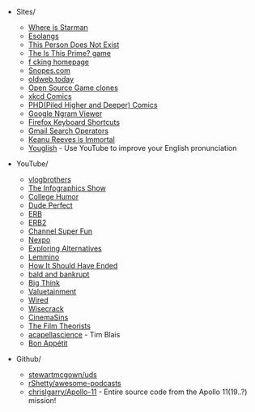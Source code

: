 * Sites/
    * [Where is Starman](https://www.whereisroadster.com/)
    * [Esolangs](https://esolangs.org/wiki/Main_Page)
    * [This Person Does Not Exist](https://www.thispersondoesnotexist.com/)
    * [The Is This Prime? game](http://isthisprime.com/game/)
    * [f cking homepage](https://fuckinghomepage.com/)
    * [Snopes.com](https://www.snopes.com/)
    * [oldweb.today](http://oldweb.today/)
    * [Open Source Game clones](https://osgameclones.com/)
    * [xkcd Comics](https://xkcd.com/)
    * [PHD(Piled Higher and Deeper) Comics](http://phdcomics.com/)
    * [Google Ngram Viewer](https://books.google.com/ngrams)
    * [Firefox Keyboard Shortcuts](https://support.mozilla.org/en-US/kb/keyboard-shortcuts-perform-firefox-tasks-quickly?redirectlocale=en-US&as=u&redirectslug=Keyboard+shortcuts&utm_source=inproduct)
    * [Gmail Search Operators](https://support.google.com/mail/answer/7190)
    * [Keanu Reeves is Immortal](https://www.keanuisimmortal.com/)
    * [Youglish](https://youglish.com/) - Use YouTube to improve your English pronunciation

* YouTube/
    * [vlogbrothers](https://www.youtube.com/channel/UCGaVdbSav8xWuFWTadK6loA)
    * [The Infographics Show](https://www.youtube.com/channel/UCfdNM3NAhaBOXCafH7krzrA)
    * [College Humor](https://www.youtube.com/channel/UCPDXXXJj9nax0fr0Wfc048g)
    * [Dude Perfect](https://www.youtube.com/channel/UCRijo3ddMTht_IHyNSNXpNQ)
    * [ERB](https://www.youtube.com/channel/UCMu5gPmKp5av0QCAajKTMhw)
    * [ERB2](https://www.youtube.com/channel/UCaut53cnrdipyo47R-a3tEw)
    * [Channel Super Fun](https://www.youtube.com/channel/UCBZiUUYeLfS5rIj4TQvgSvA)
    * [Nexpo](https://www.youtube.com/channel/UCpFFItkfZz1qz5PpHpqzYBw)
    * [Exploring Alternatives](https://www.youtube.com/channel/UC8EQAfueDGNeqb1ALm0LjHA)
    * [Lemmino](https://www.youtube.com/channel/UCRcgy6GzDeccI7dkbbBna3Q)
    * [How It Should Have Ended](https://www.youtube.com/channel/UCHCph-_jLba_9atyCZJPLQQ)
    * [bald and bankrupt](https://www.youtube.com/channel/UCxDZs_ltFFvn0FDHT6kmoXA)
    * [Big Think](https://www.youtube.com/channel/UCvQECJukTDE2i6aCoMnS-Vg)
    * [Valuetainment](https://www.youtube.com/channel/UCIHdDJ0tjn_3j-FS7s_X1kQ)
    * [Wired](https://www.youtube.com/channel/UCftwRNsjfRo08xYE31tkiyw)
    * [Wisecrack](https://www.youtube.com/channel/UC6-ymYjG0SU0jUWnWh9ZzEQ)
    * [CinemaSins](https://www.youtube.com/channel/UCYUQQgogVeQY8cMQamhHJcg)
    * [The Film Theorists](https://www.youtube.com/channel/UC3sznuotAs2ohg_U__Jzj_Q)
    * [acapellascience](https://www.youtube.com/channel/UCTev4RNBiu6lqtx8z1e87fQ) - Tim Blais
    * [Bon Appétit](https://www.youtube.com/channel/UCbpMy0Fg74eXXkvxJrtEn3w)


* Github/
    * [stewartmcgown/uds](https://github.com/stewartmcgown/uds)
    * [rShetty/awesome-podcasts](https://github.com/rShetty/awesome-podcasts)
    * [chrislgarry/Apollo-11](https://github.com/chrislgarry/Apollo-11) - Entire source code from the Apollo 11(19..?) mission!
